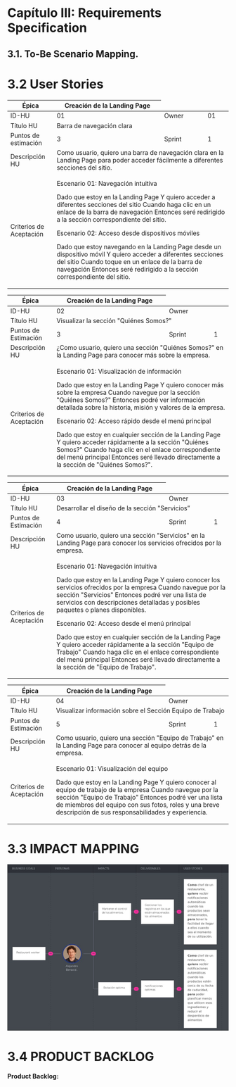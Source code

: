 # Capítulo III: Requirements Specification
## <a name="_h9hrfqva6r5m"></a>**3.1. To-Be Scenario Mapping.**


# <a name="_bpcx799qz42z"></a>**3.2 User Stories**
<table>
    <thead>
        <tr>
            <th>Épica</th>
            <th>Creación de la Landing Page</th>
        </tr>
    </thead>
    <tbody>
        <tr>
            <td>ID-HU</td>
            <td>01</td>
            <td>Owner</td>
            <td>01</td>
        </tr>
        <tr>
            <td>Título HU</td>
            <td colspan="3">Barra de navegación clara</td>
        </tr>
        <tr>
            <td>Puntos de estimación</td>
            <td>3</td>
            <td>Sprint</td>
            <td>1</td>
        </tr>
        <tr>
            <td>Descripción HU</td>
            <td colspan="3">Como usuario, quiero una barra de navegación clara en la Landing Page para poder acceder fácilmente a diferentes secciones del sitio.</td>
        </tr>
        <tr>
            <td>Criterios de Aceptación</td>
            <td colspan="3">
                <p>Escenario 01: Navegación intuitiva</p>
                <p>Dado que estoy en la Landing Page Y quiero acceder a diferentes secciones del sitio Cuando haga clic en un enlace de la barra de navegación Entonces seré redirigido a la sección correspondiente del sitio.</p>
                <p>Escenario 02: Acceso desde dispositivos móviles</p>
                <p>Dado que estoy navegando en la Landing Page desde un dispositivo móvil Y quiero acceder a diferentes secciones del sitio Cuando toque en un enlace de la barra de navegación Entonces seré redirigido a la sección correspondiente del sitio.</p>
            </td>
        </tr>
    </tbody>
</table>

<table>
    <thead>
        <tr>
            <th>Épica</th>
            <th>Creación de la Landing Page</th>
        </tr>
    </thead>
    <tbody>
        <tr>
            <td>ID-HU</td>
            <td>02</td>
            <td>Owner</td>
            <td></td>
        </tr>
        <tr>
            <td>Título HU</td>
            <td colspan="3">Visualizar la sección "Quiénes Somos?"</td>
        </tr>
        <tr>
            <td>Puntos de Estimación</td>
            <td>3</td>
            <td>Sprint</td>
            <td>1</td>
        </tr>
        <tr>
            <td>Descripción HU</td>
            <td colspan="3">¿Como usuario, quiero una sección "Quiénes Somos?" en la Landing Page para conocer más sobre la empresa.</td>
        </tr>
        <tr>
            <td>Criterios de Aceptación</td>
            <td colspan="3">
                <p>Escenario 01: Visualización de información</p>
                <p>Dado que estoy en la Landing Page Y quiero conocer más sobre la empresa Cuando navegue por la sección "Quiénes Somos?" Entonces podré ver información detallada sobre la historia, misión y valores de la empresa.</p>
                <p>Escenario 02: Acceso rápido desde el menú principal</p>
                <p>Dado que estoy en cualquier sección de la Landing Page Y quiero acceder rápidamente a la sección "Quiénes Somos?" Cuando haga clic en el enlace correspondiente del menú principal Entonces seré llevado directamente a la sección de "Quiénes Somos?".</p>
            </td>
        </tr>
    </tbody>
</table>

<table>
    <thead>
        <tr>
            <th>Épica</th>
            <th>Creación de la Landing Page</th>
        </tr>
    </thead>
    <tbody>
        <tr>
            <td>ID-HU</td>
            <td>03</td>
            <td>Owner</td>
            <td></td>
        </tr>
        <tr>
            <td>Título HU</td>
            <td colspan="3">Desarrollar el diseño de la sección "Servicios” </td>
        </tr>
        <tr>
            <td>Puntos de Estimación</td>
            <td>4</td>
            <td>Sprint</td>
            <td>1</td>
        </tr>
        <tr>
            <td>Descripción HU</td>
            <td colspan="3">Como usuario, quiero una sección "Servicios" en la Landing Page para conocer los servicios ofrecidos por la empresa.</td>
        </tr>
        <tr>
            <td>Criterios de Aceptación</td>
            <td colspan="3">
                <p>Escenario 01: Navegación intuitiva</p>
                <p>Dado que estoy en la Landing Page Y quiero conocer los servicios ofrecidos por la empresa Cuando navegue por la sección "Servicios" Entonces podré ver una lista de servicios con descripciones detalladas y posibles paquetes o planes disponibles.</p>
                <p>Escenario 02: Acceso desde el menú principal</p>
                <p>Dado que estoy en cualquier sección de la Landing Page Y quiero acceder rápidamente a la sección "Equipo de Trabajo" Cuando haga clic en el enlace correspondiente del menú principal Entonces seré llevado directamente a la sección de "Equipo de Trabajo".</p>
            </td>
        </tr>
    </tbody>
</table>

<table>
    <thead>
        <tr>
            <th>Épica</th>
            <th>Creación de la Landing Page</th>
        </tr>
    </thead>
    <tbody>
        <tr>
            <td>ID-HU</td>
            <td>04</td>
            <td>Owner</td>
            <td></td>
        </tr>
        <tr>
            <td>Título HU</td>
            <td colspan="3">Visualizar información sobre el Sección Equipo de Trabajo</td>
        </tr>
        <tr>
            <td>Puntos de Estimación</td>
            <td>5</td>
            <td>Sprint</td>
            <td>1</td>
        </tr>
        <tr>
            <td>Descripción HU</td>
            <td colspan="3">Como usuario, quiero una sección "Equipo de Trabajo" en la Landing Page para conocer al equipo detrás de la empresa.</td>
        </tr>
        <tr>
            <td>Criterios de Aceptación</td>
            <td colspan="3">
                <p>Escenario 01: Visualización del equipo</p>
                <p>Dado que estoy en la Landing Page Y quiero conocer al equipo de trabajo de la empresa Cuando navegue por la sección "Equipo de Trabajo" Entonces podré ver una lista de miembros del equipo con sus fotos, roles y una breve descripción de sus responsabilidades y experiencia.</p>
            </td>
        </tr>
    </tbody>
</table>

# <a name="_bpcx799qz42z"></a>**3.3 IMPACT MAPPING**

![ImpactMapping](assets/ImpactMapping.png)

# <a name="_bpcx799qz42z"></a>**3.4 PRODUCT BACKLOG**

**Product Backlog:**
